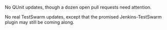 No QUnit updates, though a dozen open pull requests need attention.

No real TestSwarm updates, except that the promised Jenkins-TestSwarm
plugin may still be coming along.
